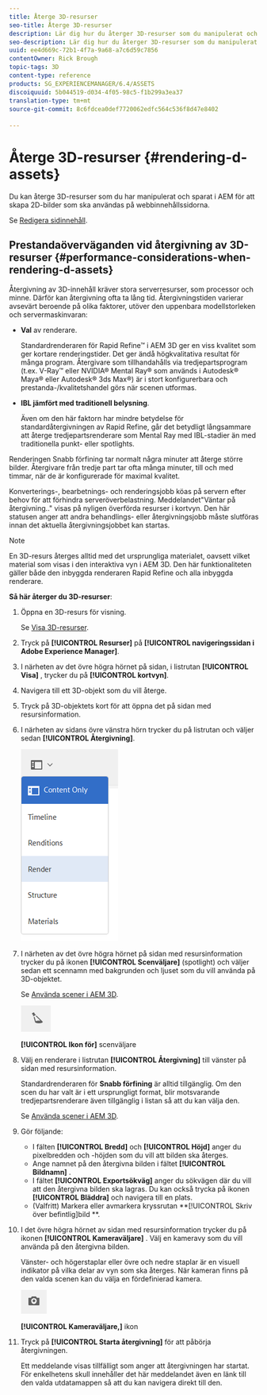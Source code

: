 ```yaml
---
title: Återge 3D-resurser
seo-title: Återge 3D-resurser
description: Lär dig hur du återger 3D-resurser som du manipulerat och sparat i AEM för att skapa 2D-bilder för dina webbsidor.
seo-description: Lär dig hur du återger 3D-resurser som du manipulerat och sparat i AEM för att skapa 2D-bilder för dina webbsidor.
uuid: ee4d669c-72b1-4f7a-9a68-a7c6d59c7856
contentOwner: Rick Brough
topic-tags: 3D
content-type: reference
products: SG_EXPERIENCEMANAGER/6.4/ASSETS
discoiquuid: 5b044519-d034-4f05-98c5-f1b299a3ea37
translation-type: tm+mt
source-git-commit: 8c6fdcea0def7720062edfc564c536f8d47e8402

---
```



# Återge 3D-resurser {#rendering-d-assets}

Du kan återge 3D-resurser som du har manipulerat och sparat i AEM för att skapa 2D-bilder som ska användas på webbinnehållssidorna.

Se [Redigera sidinnehåll](/help/sites-authoring/qg-page-authoring.md#editing-your-page-content).

## Prestandaöverväganden vid återgivning av 3D-resurser {#performance-considerations-when-rendering-d-assets}

Återgivning av 3D-innehåll kräver stora serverresurser, som processor och minne. Därför kan återgivning ofta ta lång tid. Återgivningstiden varierar avsevärt beroende på olika faktorer, utöver den uppenbara modellstorleken och servermaskinvaran:

* **Val** av renderare.

   Standardrenderaren för Rapid Refine™ i AEM 3D ger en viss kvalitet som ger kortare renderingstider. Det ger ändå högkvalitativa resultat för många program. Återgivare som tillhandahålls via tredjepartsprogram (t.ex. V-Ray™ eller NVIDIA® Mental Ray® som används i Autodesk® Maya® eller Autodesk® 3ds Max®) är i stort konfigurerbara och prestanda-/kvalitetshandel görs när scenen utformas.

* **IBL jämfört med traditionell belysning**.

   Även om den här faktorn har mindre betydelse för standardåtergivningen av Rapid Refine, går det betydligt långsammare att återge tredjepartsrenderare som Mental Ray med IBL-stadier än med traditionella punkt- eller spotlights.

Renderingen Snabb förfining tar normalt några minuter att återge större bilder. Återgivare från tredje part tar ofta många minuter, till och med timmar, när de är konfigurerade för maximal kvalitet.

Konverterings-, bearbetnings- och renderingsjobb köas på servern efter behov för att förhindra serveröverbelastning. Meddelandet&quot;Väntar på återgivning..&quot; visas på nyligen överförda resurser i kortvyn. Den här statusen anger att andra behandlings- eller återgivningsjobb måste slutföras innan det aktuella återgivningsjobbet kan startas.

>[!NOTE]
>
>En 3D-resurs återges alltid med det ursprungliga materialet, oavsett vilket material som visas i den interaktiva vyn i AEM 3D. Den här funktionaliteten gäller både den inbyggda renderaren Rapid Refine och alla inbyggda renderare.

**Så här återger du 3D-resurser**:

1. Öppna en 3D-resurs för visning.

   Se [Visa 3D-resurser](viewing-3d-assets.md).

1. Tryck på **[!UICONTROL Resurser]** på **[!UICONTROL navigeringssidan i Adobe Experience Manager]**.
1. I närheten av det övre högra hörnet på sidan, i listrutan **[!UICONTROL Visa]** , trycker du på **[!UICONTROL kortvyn]**.
1. Navigera till ett 3D-objekt som du vill återge.
1. Tryck på 3D-objektets kort för att öppna det på sidan med resursinformation.
1. I närheten av sidans övre vänstra hörn trycker du på listrutan och väljer sedan **[!UICONTROL Återgivning]**.

   ![chlimage_1-369](assets/chlimage_1-369.png)

1. I närheten av det övre högra hörnet på sidan med resursinformation trycker du på ikonen **[!UICONTROL Scenväljare]** (spotlight) och väljer sedan ett scennamn med bakgrunden och ljuset som du vill använda på 3D-objektet.

   Se [Använda scener i AEM 3D](about-the-use-of-stages-in-aem-3d.md).

   ![chlimage_1-370](assets/chlimage_1-370.png)

   **[!UICONTROL Ikon för]** scenväljare

1. Välj en renderare i listrutan **[!UICONTROL Återgivning]** till vänster på sidan med resursinformation.

   Standardrenderaren för **Snabb förfining** är alltid tillgänglig. Om den scen du har valt är i ett ursprungligt format, blir motsvarande tredjepartsrenderare även tillgänglig i listan så att du kan välja den.

   Se [Använda scener i AEM 3D](about-the-use-of-stages-in-aem-3d.md).

1. Gör följande:

   * I fälten **[!UICONTROL Bredd]** och **[!UICONTROL Höjd]** anger du pixelbredden och -höjden som du vill att bilden ska återges.
   * Ange namnet på den återgivna bilden i fältet **[!UICONTROL Bildnamn]** .
   * I fältet **[!UICONTROL Exportsökväg]** anger du sökvägen där du vill att den återgivna bilden ska lagras. Du kan också trycka på ikonen **[!UICONTROL Bläddra]** och navigera till en plats.
   * (Valfritt) Markera eller avmarkera kryssrutan **[!UICONTROL Skriv över befintlig]bild **.

1. I det övre högra hörnet av sidan med resursinformation trycker du på ikonen **[!UICONTROL Kameraväljare]** . Välj en kameravy som du vill använda på den återgivna bilden.

   Vänster- och högerstaplar eller övre och nedre staplar är en visuell indikator på vilka delar av vyn som ska återges. När kameran finns på den valda scenen kan du välja en fördefinierad kamera.

   ![chlimage_1-371](assets/chlimage_1-371.png)

   **[!UICONTROL Kameraväljare,]** ikon

1. Tryck på **[!UICONTROL Starta återgivning]** för att påbörja återgivningen.

   Ett meddelande visas tillfälligt som anger att återgivningen har startat. För enkelhetens skull innehåller det här meddelandet även en länk till den valda utdatamappen så att du kan navigera direkt till den.

